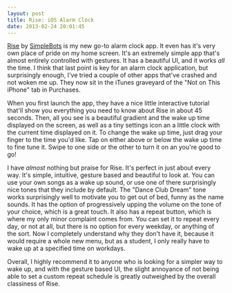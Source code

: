 ```yaml
---
layout: post
title: Rise: iOS Alarm Clock
date: 2013-02-24 20:01:45
---
```


[Rise](http://im.robs.im/10Qtdkd) by [SimpleBots](http://www.simplebots.co) is my new go-to alarm clock app. It even has it's very own place of pride on my home screen. It's an extremely simple app that's almost entirely controlled with gestures. It has a beautiful UI, and it works *all* the time. I think that last point is key for an alarm clock application, but surprisingly enough, I've tried a couple of other apps that've crashed and not woken me up. They now sit in the iTunes graveyard of the "Not on This iPhone" tab in Purchases.

When you first launch the app, they have a nice little interactive tutorial that'll show you everything you need to know about Rise in about 45 seconds. Then, all you see is a beautiful gradient and the wake up time displayed on the screen, as well as a tiny settings icon an a little clock with the current time displayed on it. To change the wake up time, just drag your finger to the time you'd like. Tap on either above or below the wake up time to fine tune it. Swipe to one side or the other to turn it on an you're good to go!

I have *almost* nothing but praise for Rise. It's perfect in just about every way. It's simple, intuitive, gesture based and beautiful to look at. You can use your own songs as a wake up sound, or use one of there surprisingly nice tones that they include by default. The "Dance Club Dream" tone works surprisingly well to motivate you to get out of bed, funny as the name sounds. It has the option of progressively upping the volume on the tone of your choice, which is a great touch. It also has a repeat button, which is where my only minor complaint comes from. You can set it to repeat every day, or not at all, but there is no option for every weekday, or anything of the sort. Now I completely understand why they don't have it, because it would require a whole new menu, but as a student, I only really have to wake up at a specified time on workdays. 

Overall, I highly recommend it to anyone who is looking for a simpler way to wake up, and with the gesture based UI, the slight annoyance of not being able to set a custom repeat schedule is greatly outweighed by the overall classiness of Rise. 